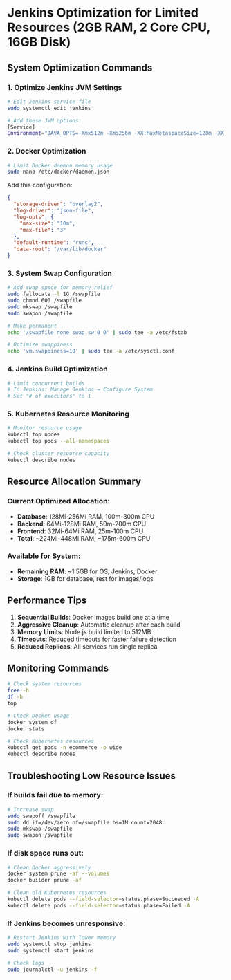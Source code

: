 # Jenkins Optimization for Limited Resources (2GB RAM, 2 Core CPU, 16GB Disk)

## System Optimization Commands

### 1. Optimize Jenkins JVM Settings
```bash
# Edit Jenkins service file
sudo systemctl edit jenkins

# Add these JVM options:
[Service]
Environment="JAVA_OPTS=-Xmx512m -Xms256m -XX:MaxMetaspaceSize=128m -XX:+UseG1GC -XX:+UseStringDeduplication -Djava.awt.headless=true"
```

### 2. Docker Optimization
```bash
# Limit Docker daemon memory usage
sudo nano /etc/docker/daemon.json
```

Add this configuration:
```json
{
  "storage-driver": "overlay2",
  "log-driver": "json-file",
  "log-opts": {
    "max-size": "10m",
    "max-file": "3"
  },
  "default-runtime": "runc",
  "data-root": "/var/lib/docker"
}
```

### 3. System Swap Configuration
```bash
# Add swap space for memory relief
sudo fallocate -l 1G /swapfile
sudo chmod 600 /swapfile
sudo mkswap /swapfile
sudo swapon /swapfile

# Make permanent
echo '/swapfile none swap sw 0 0' | sudo tee -a /etc/fstab

# Optimize swappiness
echo 'vm.swappiness=10' | sudo tee -a /etc/sysctl.conf
```

### 4. Jenkins Build Optimization
```bash
# Limit concurrent builds
# In Jenkins: Manage Jenkins → Configure System
# Set "# of executors" to 1
```

### 5. Kubernetes Resource Monitoring
```bash
# Monitor resource usage
kubectl top nodes
kubectl top pods --all-namespaces

# Check cluster resource capacity
kubectl describe nodes
```

## Resource Allocation Summary

### Current Optimized Allocation:
- **Database**: 128Mi-256Mi RAM, 100m-300m CPU
- **Backend**: 64Mi-128Mi RAM, 50m-200m CPU  
- **Frontend**: 32Mi-64Mi RAM, 25m-100m CPU
- **Total**: ~224Mi-448Mi RAM, ~175m-600m CPU

### Available for System:
- **Remaining RAM**: ~1.5GB for OS, Jenkins, Docker
- **Storage**: 1GB for database, rest for images/logs

## Performance Tips

1. **Sequential Builds**: Docker images build one at a time
2. **Aggressive Cleanup**: Automatic cleanup after each build
3. **Memory Limits**: Node.js build limited to 512MB
4. **Timeouts**: Reduced timeouts for faster failure detection
5. **Reduced Replicas**: All services run single replica

## Monitoring Commands

```bash
# Check system resources
free -h
df -h
top

# Check Docker usage
docker system df
docker stats

# Check Kubernetes resources
kubectl get pods -n ecommerce -o wide
kubectl describe nodes
```

## Troubleshooting Low Resource Issues

### If builds fail due to memory:
```bash
# Increase swap
sudo swapoff /swapfile
sudo dd if=/dev/zero of=/swapfile bs=1M count=2048
sudo mkswap /swapfile
sudo swapon /swapfile
```

### If disk space runs out:
```bash
# Clean Docker aggressively
docker system prune -af --volumes
docker builder prune -af

# Clean old Kubernetes resources
kubectl delete pods --field-selector=status.phase=Succeeded -A
kubectl delete pods --field-selector=status.phase=Failed -A
```

### If Jenkins becomes unresponsive:
```bash
# Restart Jenkins with lower memory
sudo systemctl stop jenkins
sudo systemctl start jenkins

# Check logs
sudo journalctl -u jenkins -f
```